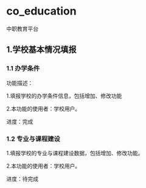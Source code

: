 # co_education
中职教育平台

## 1.学校基本情况填报
### 1.1 办学条件 
功能描述：

1.填报学校的办学条件信息，包括增加、修改功能

2.本功能的使用者：学校用户。

进度：完成

### 1.2	专业与课程建设 

1.填报学校的专业与课程建设数据，包括增加、修改功能。

2.本功能的使用者：学校用户。

进度：待完成





